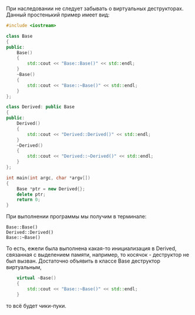 При наследовании не следует забывать о виртуальных деструкторах.
Данный простенький пример имеет вид:

```c++
#include <iostream>

class Base
{
public:
    Base()
    {
        std::cout << "Base::Base()" << std::endl;
    }
    ~Base()
    {
        std::cout << "Base::~Base()" << std::endl;
    }
};

class Derived: public Base
{
public:
    Derived()
    {
        std::cout << "Derived::Derived()" << std::endl;
    }
    ~Derived()
    {
        std::cout << "Derived::~Derived()" << std::endl;
    }
};

int main(int argc, char *argv[])
{
    Base *ptr = new Derived{};
    delete ptr;
    return 0;
}
```

При выполнении программы мы получим в терминале:

```
Base::Base()
Derived::Derived()
Base::~Base()
```

То есть, ежели была выполнена какая-то инициализация в Derived, связанная с выделением памяти, например, то косячок - деструктор не был вызван.
Достаточно объявить в классе Base деструктор виртуальным,

```c++
    virtual ~Base()
    {
        std::cout << "Base::~Base()" << std::endl;
    }
```

то всё будет чики-пуки.

